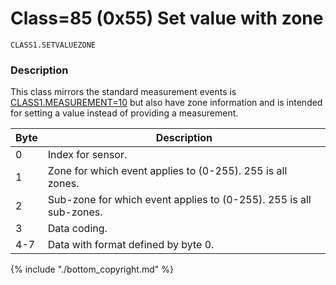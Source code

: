 # Class=85 (0x55) Set value with zone

    CLASS1.SETVALUEZONE

### Description

This class mirrors the standard measurement events is [CLASS1.MEASUREMENT=10](http://www.vscp.org/docs/vscpspec/doku.php?id=class1.measurement) but also have zone information and is intended for setting a value instead of providing a measurement.

 | Byte | Description                                                        | 
 | ---- | -----------                                                        | 
 | 0    | Index for sensor.                                                  | 
 | 1    | Zone for which event applies to (0-255). 255 is all zones.         | 
 | 2    | Sub-zone for which event applies to (0-255). 255 is all sub-zones. | 
 | 3    | Data coding.                                                       | 
 | 4-7  | Data with format defined by byte 0.                                | 


{% include "./bottom_copyright.md" %}
